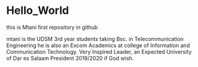 # Hello_World
this is Mtani first repository in github

   mtani is the UDSM 3rd year students taking Bsc. in Telecommunication Engineering
     he is also an    Excom Academics at college of Information and Communication Technology.
       Very Inspired Leader, an Expected University of Dar es Salaam President 2019/2020 if God wish.
